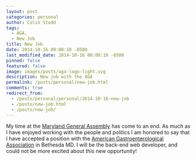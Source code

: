 ```yaml
---
layout: post
categories: personal
author: Colin Stodd
tags:
  - AGA,
  - New Job
title: New Job
date: 2014-10-16 00:00:10 -0500
last_modified_date: 2014-10-16 00:00:10 -0500
pinned: false
featured: false
image: images/posts/aga-logo-light.svg
description: New job with the AGA
permalink: /posts/personal/new-job.html
comments: true
redirect_from:
  - /posts/personal/personal/2014-10-16-new-job
  - /posts/new-job.html
  - /posts/new-job/
---
```


My time at the <a href="http://mgaleg.maryland.gov/webmga/frm1st.aspx?tab=home" target="_blank" rel="noopener">Maryland General Assembly</a> has come to an end.  As much as I have enjoyed working with the people and politics I am honored to say that I have accepted a position with the <a href="http://www.gastro.org/" target="_blank" rel="noopener">American Gastroenterological Association</a> in Bethesda MD.  I will be the back-end web developer, and could not be more excited about this new opportunity!
